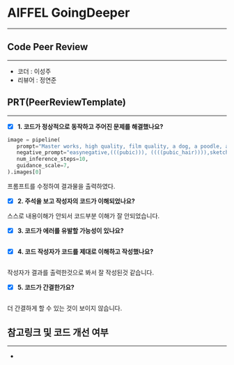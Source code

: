 # AIFFEL GoingDeeper
----  
## **Code Peer Review**
------------------
- 코더 : 이성주
- 리뷰어 : 정연준

## **PRT(PeerReviewTemplate)**  
------------------  
- [x] **1. 코드가 정상적으로 동작하고 주어진 문제를 해결했나요?**
 ```python
image = pipeline(
    prompt="Master works, high quality, film quality, a dog, a poodle, a smiling face, beach background,MG keji,solo,",
    negative_prompt="easynegative,(((pubic))), ((((pubic_hair)))),sketch, duplicate, ugly, huge eyes, text, logo, monochrome, worst face, (bad and mutated hands:1.3), (worst quality:2.0), (low quality:2.0), (blurry:2.0), horror, geometry, (bad hands), (missing fingers), multiple limbs, bad anatomy, (interlocked fingers:1.2), Ugly Fingers, (extra digit and hands and fingers and legs and arms:1.4), crown braid, ((2girl)), (deformed fingers:1.2), (long fingers:1.2),succubus wings,horn,succubus horn,succubus hairstyle,girl,",
    num_inference_steps=10,
    guidance_scale=7,
).images[0]
 ```
프롬프트를 수정하여 결과물을 출력하였다.

- [x] **2. 주석을 보고 작성자의 코드가 이해되었나요?**  

스스로 내용이해가 안되서 코드부분 이해가 잘 안되었습니다.

- [x] **3. 코드가 에러를 유발할 가능성이 있나요?**
 ```python
 ```

- [x] **4. 코드 작성자가 코드를 제대로 이해하고 작성했나요?**  
  
 ```python
 ```
 작성자가 결과를 출력한것으로 봐서 잘 작성된것 같습니다.

- [x] **5. 코드가 간결한가요?**  
  
 ```python
 ```
더 간결하게 할 수 있는 것이 보이지 않습니다.

## **참고링크 및 코드 개선 여부**  
------------------  
- 
    
